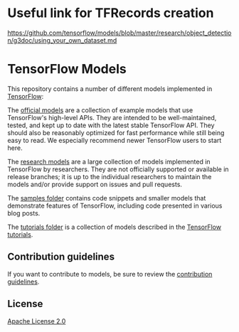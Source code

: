 # Useful link for TFRecords creation
https://github.com/tensorflow/models/blob/master/research/object_detection/g3doc/using_your_own_dataset.md

# TensorFlow Models

This repository contains a number of different models implemented in [TensorFlow](https://www.tensorflow.org):

The [official models](official) are a collection of example models that use TensorFlow's high-level APIs. They are intended to be well-maintained, tested, and kept up to date with the latest stable TensorFlow API. They should also be reasonably optimized for fast performance while still being easy to read. We especially recommend newer TensorFlow users to start here.

The [research models](https://github.com/tensorflow/models/tree/master/research) are a large collection of models implemented in TensorFlow by researchers. They are not officially supported or available in release branches; it is up to the individual researchers to maintain the models and/or provide support on issues and pull requests.

The [samples folder](samples) contains code snippets and smaller models that demonstrate features of TensorFlow, including code presented in various blog posts.

The [tutorials folder](tutorials) is a collection of models described in the [TensorFlow tutorials](https://www.tensorflow.org/tutorials/).

## Contribution guidelines

If you want to contribute to models, be sure to review the [contribution guidelines](CONTRIBUTING.md).

## License

[Apache License 2.0](LICENSE)
